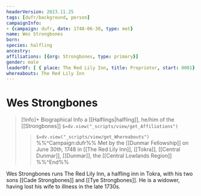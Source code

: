 ```yaml
---
headerVersion: 2023.11.25
tags: [dufr/background, person]
campaignInfo: 
- {campaign: dufr, date: 1748-06-30, type: met}
name: Wes Strongbones
born:
species: halfling
ancestry:
affiliations: [{org: Strongbones, type: primary}]
gender: male
leaderOf: [ { place: The Red Lily Inn, title: Proprietor, start: 0001} ]
whereabouts: The Red Lily Inn
---
```

# Wes Strongbones
>[!info]+ Biographical Info
> a [[Halflings|halfling]], he/him of the [[Strongbones]]
> `$=dv.view("_scripts/view/get_Affiliations")`
>> `$=dv.view("_scripts/view/get_Whereabouts")`
>> %%^Campaign:dufr%% Met by the [[Dunmar Fellowship]] on June 30th, 1748 in [[The Red Lily Inn]], [[Tokra]], [[Central Dunmar]], [[Dunmar]], the [[Central Lowlands Region]] %%^End%%

Wes Strongbones runs The Red Lily Inn, a halfling inn in Tokra, with his two sons [[Cade Strongbones]] and [[Tye Strongbones]]. He is a widower, having lost his wife to illness in the late 1730s. 